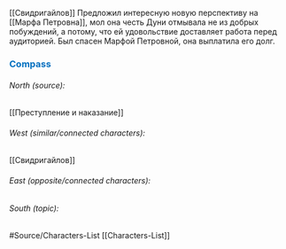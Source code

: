 [[Свидригайлов]] Предложил интересную новую перспективу на [[Марфa Петровнa]], мол она честь Дуни отмывала не из добрых побуждений, а потому, что ей удовольствие доставляет работа перед аудиторией. Был спасен Марфой Петровной, она выплатила его долг.





### <span style="color:#0070c0">Compass</span>
###### North (source):
[[Преступление и наказание]]

###### West (similar/connected characters):
[[Свидригайлов]]

###### East (opposite/connected characters):


###### South (topic):



#Source/Characters-List [[Characters-List]]

